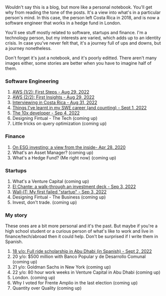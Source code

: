 Wouldn't say this is a blog, but more like a personal notebook. You'll get why from reading the tone of the posts. It's a view into what's in a particular person's mind. In this case, the person left Costa Rica in 2018, and is now a software engineer that works in a hedge fund in London. 

You'll see stuff mostly related to software, startups and finance. I'm a technology person, but my interests are varied, which adds up to an identity crisis. In case you've never felt that, it's a journey full of ups and downs, but a journey nonetheless.

Don't forget it's just a notebook, and it's poorly editted. There aren't many images either, some stories are better when you have to imagine half of them.

### Software Engineering

1. [AWS (1/2): First Steps - Aug 29, 2022](/blog?post=aws-first-steps)
1. [AWS (2/2): First Insights - Aug 29, 2022](/blog?post=aws-first-insights)
1. [Interviewing in Costa Rica - Aug 31, 2022](/blog?post=interviewing-in-costarica)
1. [Things I've learnt in my SWE career (and counting) - Sept 1, 2022](/blog?post=things-i-learnt-swe)
2. [The 10x developer - Sep 4, 2022](/blog?post=10x-developer)
3. Designing Fintual - The Tech (coming up)
4. Little tricks on query optimization (coming up)

### Finance

1. [On ESG investing: a view from the inside- Apr 28, 2020](/blog?post=on-esg)
1. What's an Asset Manager? (coming up)
1. What's a Hedge Fund? (Me right now) (coming up)

### Startups

1. What's a Venture Capital (coming up)
2. [El Chante: a walk-through an investment deck - Sep 3, 2022](/blog?post=el-chante)
3. [Wall-IT: My first failed "startup" - Sep 3, 2022](/blog?post=wall-it)
4. Designing Fintual - The Business (coming up)
5. Invest, don't trade. (coming up)

### My story

These ones are a bit more personal and it's the past. But maybe if you're a high school student or a curious person of what's like to work and live in finance/tech/abroad then it could help. Don't be surprised if I write them in Spanish.

1. [18 y/o: Full ride scholarship in Abu Dhabi (in Spanish) - Sept 2, 2022](/blog?post=nyuad-scholarship)
2. 20 y/o: $500 million with Banco Popular y de Desarrollo Comunal (coming up)
3. 21 y/o: Goldman Sachs in New York (coming up)
4. 22 y/o: 80 hour work weeks in Venture Capital in Abu Dhabi (coming up)
5. London. (coming up)
6. Why I voted for Frente Amplio in the last election (coming up)
7. Quantity over Quality (coming up)
